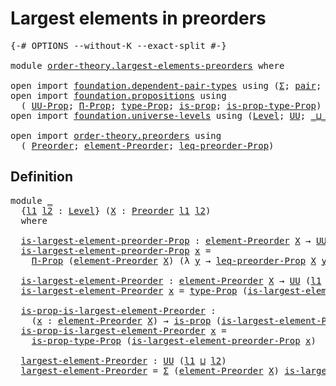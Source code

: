 # Largest elements in preorders

<pre class="Agda"><a id="42" class="Symbol">{-#</a> <a id="46" class="Keyword">OPTIONS</a> <a id="54" class="Pragma">--without-K</a> <a id="66" class="Pragma">--exact-split</a> <a id="80" class="Symbol">#-}</a>

<a id="85" class="Keyword">module</a> <a id="92" href="order-theory.largest-elements-preorders.html" class="Module">order-theory.largest-elements-preorders</a> <a id="132" class="Keyword">where</a>

<a id="139" class="Keyword">open</a> <a id="144" class="Keyword">import</a> <a id="151" href="foundation.dependent-pair-types.html" class="Module">foundation.dependent-pair-types</a> <a id="183" class="Keyword">using</a> <a id="189" class="Symbol">(</a><a id="190" href="foundation-core.dependent-pair-types.html#502" class="Record">Σ</a><a id="191" class="Symbol">;</a> <a id="193" href="foundation-core.dependent-pair-types.html#575" class="InductiveConstructor">pair</a><a id="197" class="Symbol">;</a> <a id="199" href="foundation-core.dependent-pair-types.html#592" class="Field">pr1</a><a id="202" class="Symbol">;</a> <a id="204" href="foundation-core.dependent-pair-types.html#604" class="Field">pr2</a><a id="207" class="Symbol">)</a>
<a id="209" class="Keyword">open</a> <a id="214" class="Keyword">import</a> <a id="221" href="foundation.propositions.html" class="Module">foundation.propositions</a> <a id="245" class="Keyword">using</a>
  <a id="253" class="Symbol">(</a> <a id="255" href="foundation-core.propositions.html#1380" class="Function">UU-Prop</a><a id="262" class="Symbol">;</a> <a id="264" href="foundation-core.propositions.html#6681" class="Function">Π-Prop</a><a id="270" class="Symbol">;</a> <a id="272" href="foundation-core.propositions.html#1482" class="Function">type-Prop</a><a id="281" class="Symbol">;</a> <a id="283" href="foundation-core.propositions.html#1296" class="Function">is-prop</a><a id="290" class="Symbol">;</a> <a id="292" href="foundation-core.propositions.html#1549" class="Function">is-prop-type-Prop</a><a id="309" class="Symbol">)</a>
<a id="311" class="Keyword">open</a> <a id="316" class="Keyword">import</a> <a id="323" href="foundation.universe-levels.html" class="Module">foundation.universe-levels</a> <a id="350" class="Keyword">using</a> <a id="356" class="Symbol">(</a><a id="357" href="Agda.Primitive.html#597" class="Postulate">Level</a><a id="362" class="Symbol">;</a> <a id="364" href="foundation-core.universe-levels.html#222" class="Primitive">UU</a><a id="366" class="Symbol">;</a> <a id="368" href="Agda.Primitive.html#810" class="Primitive Operator">_⊔_</a><a id="371" class="Symbol">)</a>

<a id="374" class="Keyword">open</a> <a id="379" class="Keyword">import</a> <a id="386" href="order-theory.preorders.html" class="Module">order-theory.preorders</a> <a id="409" class="Keyword">using</a>
  <a id="417" class="Symbol">(</a> <a id="419" href="order-theory.preorders.html#531" class="Function">Preorder</a><a id="427" class="Symbol">;</a> <a id="429" href="order-theory.preorders.html#873" class="Function">element-Preorder</a><a id="445" class="Symbol">;</a> <a id="447" href="order-theory.preorders.html#928" class="Function">leq-preorder-Prop</a><a id="464" class="Symbol">)</a>
</pre>
## Definition

<pre class="Agda"><a id="490" class="Keyword">module</a> <a id="497" href="order-theory.largest-elements-preorders.html#497" class="Module">_</a>
  <a id="501" class="Symbol">{</a><a id="502" href="order-theory.largest-elements-preorders.html#502" class="Bound">l1</a> <a id="505" href="order-theory.largest-elements-preorders.html#505" class="Bound">l2</a> <a id="508" class="Symbol">:</a> <a id="510" href="Agda.Primitive.html#597" class="Postulate">Level</a><a id="515" class="Symbol">}</a> <a id="517" class="Symbol">(</a><a id="518" href="order-theory.largest-elements-preorders.html#518" class="Bound">X</a> <a id="520" class="Symbol">:</a> <a id="522" href="order-theory.preorders.html#531" class="Function">Preorder</a> <a id="531" href="order-theory.largest-elements-preorders.html#502" class="Bound">l1</a> <a id="534" href="order-theory.largest-elements-preorders.html#505" class="Bound">l2</a><a id="536" class="Symbol">)</a>
  <a id="540" class="Keyword">where</a>

  <a id="549" href="order-theory.largest-elements-preorders.html#549" class="Function">is-largest-element-preorder-Prop</a> <a id="582" class="Symbol">:</a> <a id="584" href="order-theory.preorders.html#873" class="Function">element-Preorder</a> <a id="601" href="order-theory.largest-elements-preorders.html#518" class="Bound">X</a> <a id="603" class="Symbol">→</a> <a id="605" href="foundation-core.propositions.html#1380" class="Function">UU-Prop</a> <a id="613" class="Symbol">(</a><a id="614" href="order-theory.largest-elements-preorders.html#502" class="Bound">l1</a> <a id="617" href="Agda.Primitive.html#810" class="Primitive Operator">⊔</a> <a id="619" href="order-theory.largest-elements-preorders.html#505" class="Bound">l2</a><a id="621" class="Symbol">)</a>
  <a id="625" href="order-theory.largest-elements-preorders.html#549" class="Function">is-largest-element-preorder-Prop</a> <a id="658" href="order-theory.largest-elements-preorders.html#658" class="Bound">x</a> <a id="660" class="Symbol">=</a>
    <a id="666" href="foundation-core.propositions.html#6681" class="Function">Π-Prop</a> <a id="673" class="Symbol">(</a><a id="674" href="order-theory.preorders.html#873" class="Function">element-Preorder</a> <a id="691" href="order-theory.largest-elements-preorders.html#518" class="Bound">X</a><a id="692" class="Symbol">)</a> <a id="694" class="Symbol">(λ</a> <a id="697" href="order-theory.largest-elements-preorders.html#697" class="Bound">y</a> <a id="699" class="Symbol">→</a> <a id="701" href="order-theory.preorders.html#928" class="Function">leq-preorder-Prop</a> <a id="719" href="order-theory.largest-elements-preorders.html#518" class="Bound">X</a> <a id="721" href="order-theory.largest-elements-preorders.html#697" class="Bound">y</a> <a id="723" href="order-theory.largest-elements-preorders.html#658" class="Bound">x</a><a id="724" class="Symbol">)</a>

  <a id="729" href="order-theory.largest-elements-preorders.html#729" class="Function">is-largest-element-Preorder</a> <a id="757" class="Symbol">:</a> <a id="759" href="order-theory.preorders.html#873" class="Function">element-Preorder</a> <a id="776" href="order-theory.largest-elements-preorders.html#518" class="Bound">X</a> <a id="778" class="Symbol">→</a> <a id="780" href="foundation-core.universe-levels.html#222" class="Primitive">UU</a> <a id="783" class="Symbol">(</a><a id="784" href="order-theory.largest-elements-preorders.html#502" class="Bound">l1</a> <a id="787" href="Agda.Primitive.html#810" class="Primitive Operator">⊔</a> <a id="789" href="order-theory.largest-elements-preorders.html#505" class="Bound">l2</a><a id="791" class="Symbol">)</a>
  <a id="795" href="order-theory.largest-elements-preorders.html#729" class="Function">is-largest-element-Preorder</a> <a id="823" href="order-theory.largest-elements-preorders.html#823" class="Bound">x</a> <a id="825" class="Symbol">=</a> <a id="827" href="foundation-core.propositions.html#1482" class="Function">type-Prop</a> <a id="837" class="Symbol">(</a><a id="838" href="order-theory.largest-elements-preorders.html#549" class="Function">is-largest-element-preorder-Prop</a> <a id="871" href="order-theory.largest-elements-preorders.html#823" class="Bound">x</a><a id="872" class="Symbol">)</a>

  <a id="877" href="order-theory.largest-elements-preorders.html#877" class="Function">is-prop-is-largest-element-Preorder</a> <a id="913" class="Symbol">:</a>
    <a id="919" class="Symbol">(</a><a id="920" href="order-theory.largest-elements-preorders.html#920" class="Bound">x</a> <a id="922" class="Symbol">:</a> <a id="924" href="order-theory.preorders.html#873" class="Function">element-Preorder</a> <a id="941" href="order-theory.largest-elements-preorders.html#518" class="Bound">X</a><a id="942" class="Symbol">)</a> <a id="944" class="Symbol">→</a> <a id="946" href="foundation-core.propositions.html#1296" class="Function">is-prop</a> <a id="954" class="Symbol">(</a><a id="955" href="order-theory.largest-elements-preorders.html#729" class="Function">is-largest-element-Preorder</a> <a id="983" href="order-theory.largest-elements-preorders.html#920" class="Bound">x</a><a id="984" class="Symbol">)</a>
  <a id="988" href="order-theory.largest-elements-preorders.html#877" class="Function">is-prop-is-largest-element-Preorder</a> <a id="1024" href="order-theory.largest-elements-preorders.html#1024" class="Bound">x</a> <a id="1026" class="Symbol">=</a>
    <a id="1032" href="foundation-core.propositions.html#1549" class="Function">is-prop-type-Prop</a> <a id="1050" class="Symbol">(</a><a id="1051" href="order-theory.largest-elements-preorders.html#549" class="Function">is-largest-element-preorder-Prop</a> <a id="1084" href="order-theory.largest-elements-preorders.html#1024" class="Bound">x</a><a id="1085" class="Symbol">)</a>

  <a id="1090" href="order-theory.largest-elements-preorders.html#1090" class="Function">largest-element-Preorder</a> <a id="1115" class="Symbol">:</a> <a id="1117" href="foundation-core.universe-levels.html#222" class="Primitive">UU</a> <a id="1120" class="Symbol">(</a><a id="1121" href="order-theory.largest-elements-preorders.html#502" class="Bound">l1</a> <a id="1124" href="Agda.Primitive.html#810" class="Primitive Operator">⊔</a> <a id="1126" href="order-theory.largest-elements-preorders.html#505" class="Bound">l2</a><a id="1128" class="Symbol">)</a>
  <a id="1132" href="order-theory.largest-elements-preorders.html#1090" class="Function">largest-element-Preorder</a> <a id="1157" class="Symbol">=</a> <a id="1159" href="foundation-core.dependent-pair-types.html#502" class="Record">Σ</a> <a id="1161" class="Symbol">(</a><a id="1162" href="order-theory.preorders.html#873" class="Function">element-Preorder</a> <a id="1179" href="order-theory.largest-elements-preorders.html#518" class="Bound">X</a><a id="1180" class="Symbol">)</a> <a id="1182" href="order-theory.largest-elements-preorders.html#729" class="Function">is-largest-element-Preorder</a>
</pre>
